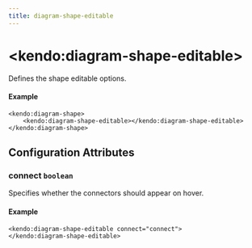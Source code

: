 ```yaml
---
title: diagram-shape-editable
---
```


# \<kendo:diagram-shape-editable\>

Defines the shape editable options.

#### Example
    <kendo:diagram-shape>
        <kendo:diagram-shape-editable></kendo:diagram-shape-editable>
    </kendo:diagram-shape>

## Configuration Attributes

### connect `boolean`

Specifies whether the connectors should appear on hover.

#### Example
    <kendo:diagram-shape-editable connect="connect">
    </kendo:diagram-shape-editable>

